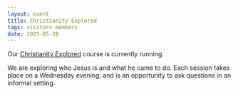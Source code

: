 ```yaml
---
layout: event
title: Christianity Explored
tags: visitors members
date: 2025-05-28
---
```

  
Our [Christianity Explored](/christianity-explored) course is currently running. 

We are exploring who Jesus is and what he came to do. Each session takes place on a Wednesday evening, 
and is an opportunity to ask questions in an informal setting.


